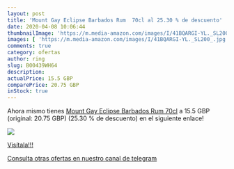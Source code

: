 ```yaml
---
layout: post
title: 'Mount Gay Eclipse Barbados Rum  70cl al 25.30 % de descuento'
date: 2020-04-08 10:06:44
thumbnailImage: 'https://m.media-amazon.com/images/I/41BQARGI-YL._SL200_.jpg'
images: [ 'https://m.media-amazon.com/images/I/41BQARGI-YL._SL200_.jpg' ]
comments: true
category: ofertas
author: ring
slug: B00439WH64
description:
actualPrice: 15.5 GBP
comparePrice: 20.75 GBP
inStock: true
---
```


Ahora mismo tienes [Mount Gay Eclipse Barbados Rum  70cl](https://www.amazon.com/dp/B00439WH64/?tag=redken08-20) a 15.5 GBP (original: 20.75 GBP) (25.30 %  de descuento) en el siguiente enlace!

[![](https://m.media-amazon.com/images/I/41BQARGI-YL._SL200_.jpg)](https://www.amazon.com/dp/B00439WH64/?tag=redken08-20)

[Visítala!!!](https://www.amazon.com/dp/B00439WH64/?tag=redken08-20)

[Consulta otras ofertas en nuestro canal de telegram](https://t.me/s/ofertas25)

